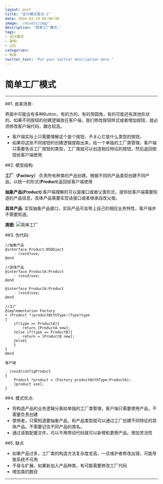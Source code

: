 ```yaml
---
layout: post
title: "设计模式笔记-1"
date: 2016-03-19 00:00:00
image: '/assets/img/'
description: '简单工厂模式.'
tags:
- 设计模式
- 架构
- iOS
categories:
- 框架
twitter_text: 'Put your twitter description here.'
---
```


# 简单工厂模式

---

##1. 由来场景:

界面中可能会有多种Button，有的方的，有的带圆角，有的可能还有其他形状的。如果不同按钮的创建逻辑放在客户端，我们修改按钮样式或者增加按钮，就必须修改客户端代码，耦合较高。
- 客户端实际上只需要理解这个是个按钮，不关心它是什么类型的按钮。
- 如果将这些不同按钮的创建逻辑提取出来，给一个单独的工厂类管理，客户端只需要告诉工厂按钮的类型，工厂类就可以创造相应特征的按钮，然后返回按钮给客户端使用

##2. 模型结构:

**工厂（Factory）**:负责所有种类的产品创建。根据不同的产品类型创建不同产品，以统一的形式(**Product**)返回给客户端使用

**抽象产品(Product)**:客户端理解的可以是接口或者父类形式，提供给客户端需要知道的产品信息，具体产品需要实现该接口或者继承自改父类。

**具体产品**: 实现抽象产品接口，实际产品可会带上自己的相应业务特性，客户端并不需要知道。

**类图**:
![简单工厂](https://www.processon.com/chart_image/id/56ed6f07e4b07e023d7d9ede.png)

##3. 伪代码:

    //抽象产品
    @interface Product:NSObject
        - (void)use;
    @end

    //具体产品
    @interface ProductA:Product
        - (void)use;
    @end

    @interface ProductA:Product
        - (void)use;
    @end

    //工厂
    @implementation Factory
    + (Product *)productWithType:(Type)type
    {
        if(type == ProductA){
            return [ProductA new];
        }else if(type == ProductB){
            return = [ProductB new];
        }else{
        }
    }
    @end

    客户端

    - (void)configProduct
    {
        Product *product = [Factory productWithType:ProductA];
        [product use];
    }


##4. 模式优点:

- 将构造产品的业务逻辑分离给单独的工厂类管理，客户端只需要使用产品，不需要负责创建
- 使用者，只需知道要抽象产品，和产品类型就可以通过工厂创建不同特征的具体产品。不需要记住不同产品的类名。
- 通过读取配置文件，可以不用带动代码就可以新增和更换产品。增加灵活性

##5. 缺点
- 如果产品过多，工厂类的构造方法复杂度变高，一旦维护者修改出错，可能导致系统不可用
- 不易与扩展，如果新加入产品种类，有可能需要修改工厂代码
- 增加类的数目
---